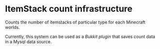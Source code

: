 # ItemStack count infrastructure

Counts the number of itemstacks of particular type for each Minecraft worlds.

Currently, this system can be used as a *Bukkit plugin* that saves count data in a Mysql data source.
